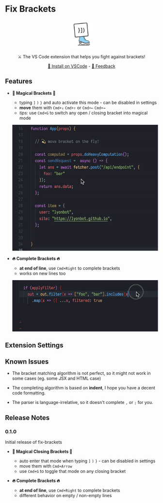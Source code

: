# Fix Brackets

<div align="center">

<img src="./images/icon.png" width="96" height="96">

⚔️ The VS Code extension that helps you fight against brackets!

[💾 Install on VSCode](https://marketplace.visualstudio.com/items?itemName=lyonbot.fix-brackets) - [💬 Feedback](https://github.com/lyonbot/fix-brackets/issues)

</div>

## Features

- **💫 Magical Brackets 💫**

  - typing `]` `)` `}` and auto activate this mode - can be disabled in settings
  - **move** them with `Cmd+↓` `Cmd+↑` or `Cmd+←` `Cmd+→`
  - _tips:_ use `Cmd+G` to switch any open / closing bracket into magical mode

  ![](./images/magical-bracket.gif)

- **🔥 Complete Brackets 🔥**

  - **at end of line**, use `Cmd+Right` to complete brackets
  - works on new lines too

  ![](./images/complete-bracket.gif)

## Extension Settings

## Known Issues

- The bracket matching algorithm is not perfect, so it might not work in some cases (eg. some JSX and HTML case)

- The completing algorithm is based on **indent**, I hope you have a decent code formatting.

- The parser is language-irrelative, so it doesn't complete `,` or `;` for you.

## Release Notes

### 0.1.0

Initial release of fix-brackets

- **💫 Magical Closing Brackets 💫**

  - auto enter that mode when typing `]` `)` `}` - can be disabled in settings
  - move them with `Cmd+Arrow`
  - use `Cmd+G` to toggle that mode on any closing bracket

- **🔥 Complete Brackets 🔥**

  - **at end of line**, use `Cmd+Right` to complete brackets
  - different behavior on empty / non-empty lines
